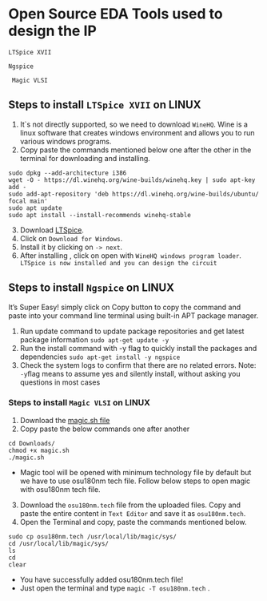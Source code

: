 # Open Source EDA Tools used to design the IP
``` LTSpice XVII ```

``` Ngspice ```

``` Magic VLSI```

## Steps to install ``` LTSpice XVII ``` on LINUX
1. It`s not directly supported, so we need to download ```WineHQ```. Wine is a linux software that creates windows environment and allows you to run various windows programs.
2. Copy paste the commands mentioned below one after the other in the terminal for downloading and installing.
``` 
sudo dpkg --add-architecture i386
wget -O - https://dl.winehq.org/wine-builds/winehq.key | sudo apt-key add -
sudo add-apt-repository 'deb https://dl.winehq.org/wine-builds/ubuntu/ focal main'
sudo apt update
sudo apt install --install-recommends winehq-stable
```
3. Download [LTSpice](https://www.analog.com/en/design-center/design-tools-and-calculators/ltspice-simulator.html).
4. Click on ```Download for Windows```.
5. Install it by clicking on ``` -> next ```.
6. After installing , click on open with ```WineHQ windows program loader```.
``` LTSpice is now installed and you can design the circuit```
## Steps to install ```Ngspice``` on LINUX
It’s Super Easy! simply click on Copy button to copy the command and paste into your command line terminal using built-in APT package manager.

1. Run update command to update package repositories and get latest package information ```sudo apt-get update -y```
2. Run the install command with -y flag to quickly install the packages and dependencies ```sudo apt-get install -y ngspice```
3. Check the system logs to confirm that there are no related errors.
Note: ```-y```flag means to assume yes and silently install, without asking you questions in most cases

### Steps to install ```Magic VLSI``` on LINUX
1. Download the [magic.sh file](https://drive.google.com/file/d/1F0y1xuYWIgeYEpzKnGlaCQH3urdSFc4E/view)
2. Copy paste the below commands one after another
``` 
cd Downloads/
chmod +x magic.sh
./magic.sh

```
* Magic tool will be opened with minimum technology file by default but we have to use osu180nm tech file. Follow below steps to open magic with osu180nm tech file.
3. Download the ```osu180nm.tech``` file from the uploaded files. Copy and paste the entire content in ```Text Editor``` and save it as ```osu180nm.tech```.
4. Open the Terminal and copy, paste the commands mentioned below.
```
sudo cp osu180nm.tech /usr/local/lib/magic/sys/
cd /usr/local/lib/magic/sys/
ls 
cd
clear
```
* You have successfully added osu180nm.tech file!
* Just open the terminal and type ```magic -T osu180nm.tech``` .











